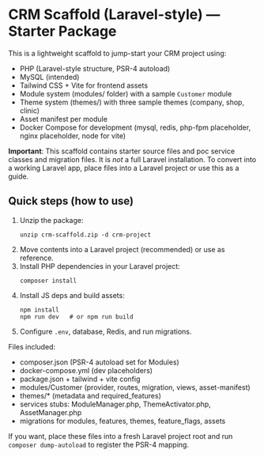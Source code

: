 # CRM Scaffold (Laravel-style) — Starter Package

This is a lightweight scaffold to jump-start your CRM project using:
- PHP (Laravel-style structure, PSR-4 autoload)
- MySQL (intended)
- Tailwind CSS + Vite for frontend assets
- Module system (modules/ folder) with a sample `Customer` module
- Theme system (themes/) with three sample themes (company, shop, clinic)
- Asset manifest per module
- Docker Compose for development (mysql, redis, php-fpm placeholder, nginx placeholder, node for vite)

**Important**: This scaffold contains starter source files and poc service classes and migration files.
It is *not* a full Laravel installation. To convert into a working Laravel app, place files into a Laravel project or use this as a guide.

## Quick steps (how to use)
1. Unzip the package:
   ```
   unzip crm-scaffold.zip -d crm-project
   ```
2. Move contents into a Laravel project (recommended) or use as reference.
3. Install PHP dependencies in your Laravel project:
   ```
   composer install
   ```
4. Install JS deps and build assets:
   ```
   npm install
   npm run dev   # or npm run build
   ```
5. Configure `.env`, database, Redis, and run migrations.

Files included:
- composer.json (PSR-4 autoload set for Modules\)
- docker-compose.yml (dev placeholders)
- package.json + tailwind + vite config
- modules/Customer (provider, routes, migration, views, asset-manifest)
- themes/* (metadata and required_features)
- services stubs: ModuleManager.php, ThemeActivator.php, AssetManager.php
- migrations for modules, features, themes, feature_flags, assets

If you want, place these files into a fresh Laravel project root and run `composer dump-autoload` to register the PSR-4 mapping.
